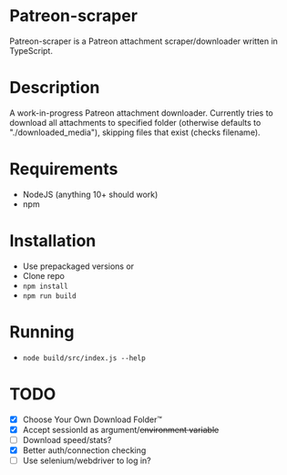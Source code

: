 # Patreon-scraper
Patreon-scraper is a Patreon attachment scraper/downloader written in TypeScript.

# Description
A work-in-progress Patreon attachment downloader. Currently tries to download all attachments to specified folder (otherwise defaults to "./downloaded_media"), skipping files that exist (checks filename).

# Requirements
- NodeJS (anything 10+ should work)
- npm

# Installation
- Use prepackaged versions
or
- Clone repo
- `npm install`
- `npm run build`

# Running
- `node build/src/index.js --help`

# TODO
- [x] Choose Your Own Download Folder™
- [x] Accept sessionId as argument/~~environment variable~~
- [ ] Download speed/stats?
- [x] Better auth/connection checking
- [ ] Use selenium/webdriver to log in?
